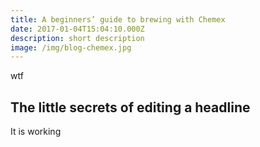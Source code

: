 ```yaml
---
title: A beginners’ guide to brewing with Chemex
date: 2017-01-04T15:04:10.000Z
description: short description
image: /img/blog-chemex.jpg
---
```

wtf

## The little secrets of editing a headline

It is working